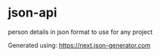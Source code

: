 # json-api
person details in json format to use for any project

Generated using:
https://next.json-generator.com
